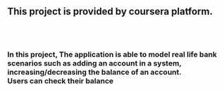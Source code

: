 <h2>This project is provided by coursera platform.</h2><br><br>
<h3>In this project, The application is able to model real life bank scenarios such as adding an account in a system, increasing/decreasing the balance of an account.<br>
Users can check their balance 
</h3>
